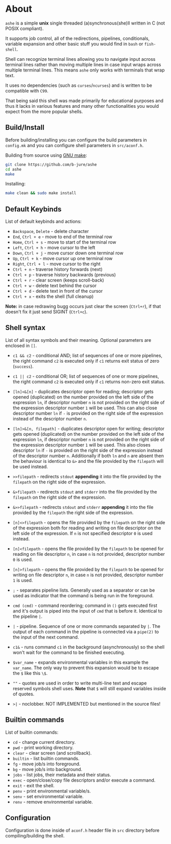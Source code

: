 # About
`ashe` is a simple **unix** single threaded (a)synchronous(she)ll written in C (not POSIX compliant).

It supports job control, all of the redirections, pipelines, conditionals, variable
expansion and other basic stuff you would find in `bash` or `fish-shell`.

Shell can recognize terminal lines allowing you to navigate input across terminal
lines rather than moving multiple lines in case input wraps across multiple
terminal lines.
This means `ashe` only works with terminals that wrap text.

It uses no dependencies (such as `curses`/`ncurses`) and is written to be compatible
with `C99`.

That being said this shell was made primarily for educational purposes and thus it lacks
in various features and many other functionalities you would expect from the more popular
shells.

## Build/Install
Before building/installing you can configure the build parameters in
`config.mk` and you can configure shell parameters in `src/aconf.h`.

Building from source using [GNU make](https://www.gnu.org/software/make/):
```sh
git clone https://github.com/b-jure/ashe 
cd ashe
make
```
Installing:
```sh
make clean && sudo make install
```

## Default Keybinds
List of default keybinds and actions:
- `Backspace`, `Delete` - delete character
- `End`, `Ctrl + e`     - move to end of the terminal row
- `Home`, `Ctrl + s`    - move to start of the terminal row
- `Left`, `Ctrl + h`    - move cursor to the left
- `Down`, `Ctrl + j`    - move cursor down one terminal row
- `Up`, `Ctrl + k`      - move cursor up one terminal row
- `Right`, `Ctrl + l`   - move cursor to the right
- `Ctrl + n`            - traverse history forwards (next)
- `Ctrl + p`            - traverse history backwards (previous)
- `Ctrl + r`            - clear screen (keeps scroll-back)
- `Ctrl + w`            - delete text behind the cursor
- `Ctrl + d`            - delete text in front of the cursor
- `Ctrl + x`            - exits the shell (full cleanup)

**Note:** in case redrawing bugg occurs just clear the screen (`Ctrl+r`),
if that doesn't fix it just send SIGINT (`Ctrl+c`).


## Shell syntax
List of all syntax symbols and their meaning.
Optional parameters are enclosed in `[]`.

- `c1 && c2` - conditional AND; list of sequences of one or more pipelines, the right command
`c2` is executed only if `c1` returns exit status of zero (`success`).

- `c1 || c2` - conditional OR; list of sequences of one or more pipelines, the right command
`c2` is executed only if `c1` returns non-zero exit status.

- `[ln]<&[n]` - duplicates descriptor open for reading; descriptor gets opened (duplicated) on
the number provided on the left side of the expression `ln`, if descriptor number `n` is not
provided on the right side of the expression descriptor number `1` will be used. 
This can also close descriptor number `ln` if `-` is provided on the right side of the expression
instead of the descriptor number `n`. 

- `[ln]>&[n, filepath]` - duplicates descriptor open for writing; descriptor gets opened (duplicated)
on the number provided on the left side of the expression `ln`, if descriptor number `n` is
not provided on the right side of the expression descriptor number `1` will be used.
This also closes descriptor `ln` if `-` is provided on the right side of the expression
instead of the descriptor number `n`. 
Additionally if both `ln` and `n` are absent then the behaviour is identical to
`&>` and the file provided by the `filepath` will be used instead.

- `>>filepath` - redirects `stdout` **appending** it into the file provided by the `filepath` on
the right side of the expression.

- `&>filepath` - redirects `stdout` and `stderr` into the file provided by the `filepath` on
the right side of the expression.

- `&>>filepath` - redirects `stdout` and `stderr` **appending** it into the file provided by
the `filepath` the right side of the expression.

- `[n]<>filepath` - opens the file provided by the `filepath` on the right side of the expression
both for reading and writing on file descriptor on the left side of the expression. If
`n` is not specified descriptor `0` is used instead.

- `[n]<filepath` - opens the file provided by the `filepath` to be opened for reading
on file descriptor `n`, in case `n` is not provided, descriptor number `0` is used.

- `[n]>filepath` - opens the file provided by the `filepath` to be opened for writing
on file descriptor `n`, in case `n` is not provided, descriptor number `1` is used.

- `;` - separates pipeline lists. Generally used as a separator or can be used as indicator
that the command is being run in the foreground.

- `cmd (cmd)` - command reordering; command in `()` gets executed first and it's output is
piped into the input of `cmd` that is before it. Identical to the pipeline `|`.

- `|` - pipeline. Sequence of one or more commands separated by `|`. The output of each command
in the pipeline is connected via a `pipe(2)` to the input of the next command.

- `c1&` - runs command `c1` in the background (asynchronously) so the shell won't wait for the
command to be finished executing.

- `$var_name` - expands environmental variables in this example the `var_name`. The only way to
prevent this expansion would be to escape the `$` like this `\$`.

- `""` - quotes are used in order to write multi-line text and escape reserved symbols shell uses.
**Note** that `$` will still expand variables inside of quotes.

- `>|` - noclobber. NOT IMPLEMENTED but mentioned in the source files!


## Builtin commands
List of builtin commands:
- `cd` - change current directory.
- `pwd` - print working directory.
- `clear` - clear screen (and scrollback).
- `builtin` - list builtin commands.
- `fg` - move job/s into foreground.
- `bg` - move job/s into background.
- `jobs` - list jobs, their metadata and their status.
- `exec` - open/close/copy file descriptors and/or execute a command.
- `exit` - exit the shell.
- `penv` - print environmental variable/s.
- `senv` - set environmental variable.
- `renv` - remove environmental variable.


## Configuration
Configuration is done inside of `aconf.h` header file in `src` directory before
compiling/building the shell.

